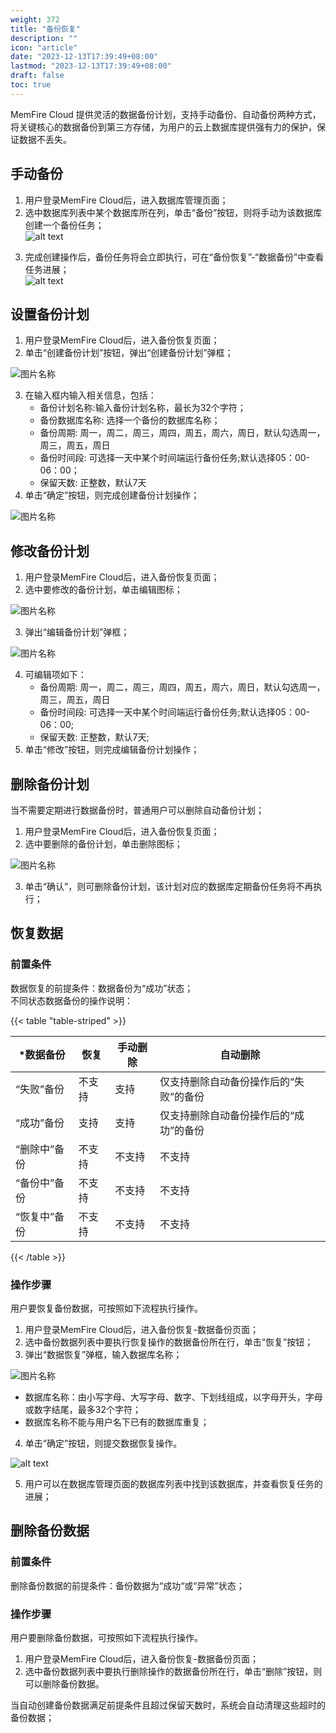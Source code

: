 ```yaml
---
weight: 372
title: "备份恢复"
description: ""
icon: "article"
date: "2023-12-13T17:39:49+08:00"
lastmod: "2023-12-13T17:39:49+08:00"
draft: false
toc: true
---
```




MemFire Cloud 提供灵活的数据备份计划，支持手动备份、自动备份两种方式，将关键核心的数据备份到第三方存储，为用户的云上数据库提供强有力的保护，保证数据不丢失。

## 手动备份
1. 用户登录MemFire Cloud后，进入数据库管理页面；  
2. 选中数据库列表中某个数据库所在列，单击“备份”按钮，则将手动为该数据库创建一个备份任务；    
![alt text](../_media/backup.png)
<!-- <div style="width:90%" >
<img src="../_media/backup.png"  alt="图片名称" align=center>
</div>  -->
3. 完成创建操作后，备份任务将会立即执行，可在“备份恢复”-“数据备份”中查看任务进展；   
![alt text](../_media/backup2.png)      
<!-- <div style="width:90%" >
<img src="../_media/backup2.png"  alt="图片名称" align=center>
</div>   -->


## 设置备份计划
1. 用户登录MemFire Cloud后，进入备份恢复页面；    
2. 单击“创建备份计划”按钮，弹出“创建备份计划”弹框； 
<div style="width:55%" >
<img src="../_media/backup4.png"  alt="图片名称" align=center>
</div> 
<!-- ![alt text](../_media/backup4.png)     -->

3. 在输入框内输入相关信息，包括：   
    - 备份计划名称:输入备份计划名称，最长为32个字符；
    - 备份数据库名称: 选择一个备份的数据库名称；
    - 备份周期: 周一，周二，周三，周四，周五，周六，周日，默认勾选周一，周三，周五，周日
    - 备份时间段: 可选择一天中某个时间端运行备份任务;默认选择05：00-06：00；
    - 保留天数: 正整数，默认7天
4. 单击“确定”按钮，则完成创建备份计划操作；   
<!-- ![alt text](../_media/backup5.png)  -->
<div style="width:65%" >
<img src="../_media/backup5.png"  alt="图片名称" align=center>
</div> 

## 修改备份计划

1. 用户登录MemFire Cloud后，进入备份恢复页面；      
2. 选中要修改的备份计划，单击编辑图标；  
<div style="width:65%" >
<img src="../_media/backup6.png"  alt="图片名称" align=center>
</div> 
<!-- ![alt text](../_media/backup6.png)   -->

3. 弹出“编辑备份计划”弹框；   
<div style="width:65%" >
<img src="../_media/backup7.png"  alt="图片名称" align=center>
</div> 
<!-- ![alt text](../_media/backup7.png)    -->

4. 可编辑项如下： 
    - 备份周期: 周一，周二，周三，周四，周五，周六，周日，默认勾选周一，周三，周五，周日
    - 备份时间段: 可选择一天中某个时间端运行备份任务;默认选择05：00-06：00;
    - 保留天数: 正整数，默认7天;   
5. 单击“修改”按钮，则完成编辑备份计划操作；  

## 删除备份计划

当不需要定期进行数据备份时，普通用户可以删除自动备份计划；  
1. 用户登录MemFire Cloud后，进入备份恢复页面；    
2. 选中要删除的备份计划，单击删除图标；  
<div style="width:70%" >
<img src="../_media/backup8.png"  alt="图片名称" align=center>
</div>
<!-- 
![alt text](../_media/backup8.png)   -->

3. 单击“确认”，则可删除备份计划，该计划对应的数据库定期备份任务将不再执行；

## 恢复数据
### 前置条件
数据恢复的前提条件：数据备份为“成功”状态；   
不同状态数据备份的操作说明：

{{< table "table-striped" >}}

| ***数据备份** | **恢复** | **手动删除** | **自动删除**                           |
| ------------- | -------- | ------------ | -------------------------------------- |
| “失败”备份    | 不支持   | 支持         | 仅支持删除自动备份操作后的“失败”的备份 |
| “成功”备份    | 支持     | 支持         | 仅支持删除自动备份操作后的“成功”的备份 |
| “删除中”备份  | 不支持   | 不支持       | 不支持                                 |
| “备份中”备份  | 不支持   | 不支持       | 不支持                                 |
| “恢复中”备份  | 不支持   | 不支持       | 不支持                                 |
{{< /table >}}

### 操作步骤

用户要恢复备份数据，可按照如下流程执行操作。     
1. 用户登录MemFire Cloud后，进入备份恢复-数据备份页面；  
2. 选中备份数据列表中要执行恢复操作的数据备份所在行，单击“恢复”按钮；  
3. 弹出“数据恢复”弹框，输入数据库名称；  
<div style="width:80%" >
<img src="../_media/recoverdata1.png"  alt="图片名称" align=center>
</div>
<!-- ![alt text](../_media/recoverdata1.png)   -->

   - 数据库名称：由小写字母、大写字母、数字、下划线组成，以字母开头，字母或数字结尾，最多32个字符；   
   - 数据库名称不能与用户名下已有的数据库重复；     
4. 单击“确定”按钮，则提交数据恢复操作。
<!-- <div style="width:90%" >
<img src="../_media/recoverdata2.png"  alt="图片名称" align=center>
</div> -->
 ![alt text](../_media/recoverdata2.png)  

5. 用户可以在数据库管理页面的数据库列表中找到该数据库，并查看恢复任务的进展；  

## 删除备份数据
### 前置条件
删除备份数据的前提条件：备份数据为“成功“或“异常”状态；

### 操作步骤
用户要删除备份数据，可按照如下流程执行操作。  
1. 用户登录MemFire Cloud后，进入备份恢复-数据备份页面；  
2. 选中备份数据列表中要执行删除操作的数据备份所在行，单击“删除”按钮，则可以删除备份数据。 
 <!-- ![alt text](../_media/deletebackup.png)     -->

当自动创建备份数据满足前提条件且超过保留天数时，系统会自动清理这些超时的备份数据；  